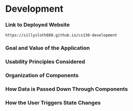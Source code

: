 # Development

### Link to Deployed Website
`https://sillysloth888.github.io/cs130-development`

### Goal and Value of the Application

### Usability Principles Considered

### Organization of Components

### How Data is Passed Down Through Components

### How the User Triggers State Changes

